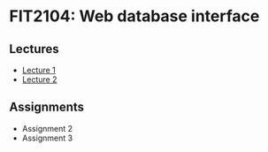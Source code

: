 # FIT2104: Web database interface

## Lectures

- [Lecture 1](lectures/lecture-01.md)
- [Lecture 2](lectures/lecture-02.md)

## Assignments

- Assignment 2
- Assignment 3
